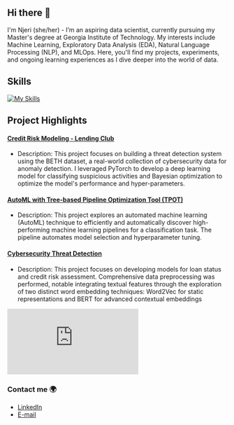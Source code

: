 ## Hi there 👋
I'm Njeri (she/her) - I’m an aspiring data scientist, currently pursuing my Master's degree at Georgia Institute of Technology. My interests include Machine Learning, Exploratory Data Analysis (EDA), Natural Language Processing (NLP), and MLOps. Here, you'll find my projects, experiments, and ongoing learning experiences as I dive deeper into the world of data.

## Skills
[![My Skills](https://skillicons.dev/icons?i=py,mysql,pytorch,tensorflow,sklearn)](https://skillicons.dev)

## Project Highlights
#### [**Credit Risk Modeling - Lending Club**](https://github.com/njeriw/CreditRiskModeling)
* Description: This project focuses on building a threat detection system using the BETH dataset, a real-world collection of cybersecurity data for anomaly detection. I leveraged PyTorch to develop a deep learning model for classifying suspicious activities and Bayesian optimization to optimize the model's performance and hyper-parameters.
#### [**AutoML with Tree-based Pipeline Optimization Tool (TPOT)**](https://github.com/njeriw/AutoML)
* Description: This project explores an automated machine learning (AutoML) technique to efficiently and automatically discover high-performing machine learning pipelines for a classification task. The pipeline automates model selection and hyperparameter tuning.
#### [**Cybersecurity Threat Detection**](https://github.com/njeriw/CybersecurityThreatDetection)
* Description: This project focuses on developing models for loan status and credit risk assessment. Comprehensive data preprocessing was performed, notable integrating textual features through the exploration of two distinct word embedding techniques: Word2Vec for static representations and BERT for advanced contextual embeddings

![960x0](https://github.com/user-attachments/files/21499301/Grey.Blue.Pixel.Tech.Computer.Presentation.pdf)


### Contact me 🌍
* [LinkedIn](https://www.linkedin.com/in/njeri-white/)
* [E-mail](mailto:white.njeriimani@gmail.com)

<!--
**njeriw/njeriw** is a ✨ _special_ ✨ repository because its `README.md` (this file) appears on your GitHub profile.

Here are some ideas to get you started:

- 🔭 I’m currently working on ...
- 🌱 I’m currently learning ...
- 👯 I’m looking to collaborate on ...
- 🤔 I’m looking for help with ...
- 💬 Ask me about ...
- 📫 How to reach me: ...
- 😄 Pronouns: ...
- ⚡ Fun fact: ...
-->
